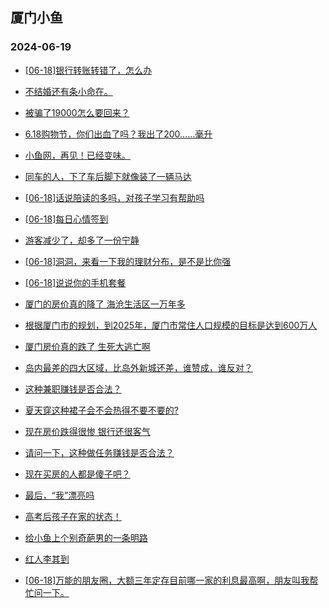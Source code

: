 ## 厦门小鱼 
### 2024-06-19

+ [[06-18]银行转账转错了，怎么办](http://bbs.xmfish.com/read-htm-tid-18206387.html)

+ [不结婚还有条小命在。](http://bbs.xmfish.com/read-htm-tid-18206436.html)

+ [被骗了19000怎么要回来？](http://bbs.xmfish.com/read-htm-tid-18206386.html)

+ [6.18购物节，你们出血了吗？我出了200……毫升](http://bbs.xmfish.com/read-htm-tid-18206529.html)

+ [小鱼网，再见！已经变味。](http://bbs.xmfish.com/read-htm-tid-18206494.html)

+ [同车的人，下了车后脚下就像装了一辆马达](http://bbs.xmfish.com/read-htm-tid-18206365.html)

+ [[06-18]话说陪读的多吗，对孩子学习有帮助吗](http://bbs.xmfish.com/read-htm-tid-18206366.html)

+ [[06-18]每日心情签到](http://bbs.xmfish.com/read-htm-tid-18206340.html)

+ [游客减少了，却多了一份宁静](http://bbs.xmfish.com/read-htm-tid-18206645.html)

+ [[06-18]洞洞，来看一下我的理财分布，是不是比你强](http://bbs.xmfish.com/read-htm-tid-18206419.html)

+ [[06-18]说说你的手机套餐](http://bbs.xmfish.com/read-htm-tid-18206527.html)

+ [厦门的房价真的降了 海沧生活区一万年多](http://bbs.xmfish.com/read-htm-tid-18206719.html)

+ [根据厦门市的规划，到2025年，厦门市常住人口规模的目标是达到600万人](http://bbs.xmfish.com/read-htm-tid-18206592.html)

+ [厦门房价真的跌了 生死大逃亡啊](http://bbs.xmfish.com/read-htm-tid-18206720.html)

+ [岛内最差的四大区域，比岛外新城还差，谁赞成，谁反对？](http://bbs.xmfish.com/read-htm-tid-18206698.html)

+ [这种兼职赚钱是否合法？](http://bbs.xmfish.com/read-htm-tid-18206662.html)

+ [夏天穿这种裙子会不会热得不要不要的?](http://bbs.xmfish.com/read-htm-tid-18206581.html)

+ [现在房价跌得很惨 银行还很客气](http://bbs.xmfish.com/read-htm-tid-18206724.html)

+ [请问一下，这种做任务赚钱是否合法？](http://bbs.xmfish.com/read-htm-tid-18206662.html)

+ [现在买房的人都是傻子吧？](http://bbs.xmfish.com/read-htm-tid-18206790.html)

+ [最后，“我”漂亮吗](http://bbs.xmfish.com/read-htm-tid-18206692.html)

+ [高考后孩子在家的状态！](http://bbs.xmfish.com/read-htm-tid-18206776.html)

+ [给小鱼上个别奇葩男的一条明路](http://bbs.xmfish.com/read-htm-tid-18206749.html)

+ [红人李其到](http://bbs.xmfish.com/read-htm-tid-18206768.html)

+ [[06-18]万能的朋友圈，大额三年定存目前哪一家的利息最高啊，朋友叫我帮忙问一下。](http://bbs.xmfish.com/read-htm-tid-18206778.html)

